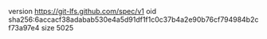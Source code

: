 version https://git-lfs.github.com/spec/v1
oid sha256:6accacf38adabab530e4a5d91df1f1c0c37b4a2e90b76cf794984b2cf73a97e4
size 5025
